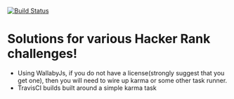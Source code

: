 [![Build Status](https://travis-ci.org/oshalygin/JavaScriptHackerRank.svg?branch=master)](https://travis-ci.org/oshalygin/JavaScriptHackerRank)

# Solutions for various Hacker Rank challenges!

* Using WallabyJs, if you do not have a license(strongly suggest that you get one), then you will need to wire up karma or some other task runner.
* TravisCI builds built around a simple karma task
